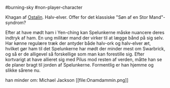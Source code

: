 #burning-sky #non-player-character

Khagan af [Ostalin](./Ostalin.md). Halv-elver. Offer for det klassiske "Søn af en Stor Mand"-syndrom?

Efter at have mødt ham i Yen-ching kan Spelunkerne måske nuancere deres indtryk af ham. En ung militær mand der virker til at lægge bånd på sig selv. Har kønne regulære træk der antyder både halv-ork og halv-elver æt, hvilket gør ham til det Spelunkerne har mødt der minder mest om Swarbrick, og så er de alligevel så forskellige som man kan forestille sig.
Efter kortvarigt at have allieret sig med Pilus mod resten af verden, måtte han se de planer bragt til jorden af Spelunkerne. Formentlig er han hjemme og slikke sårene nu.


han minder om: Michael Jackson 
[[file:Onamdammin.png]]
